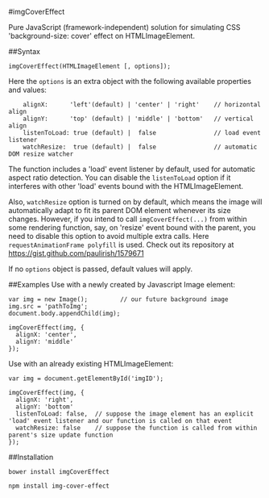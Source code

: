 #imgCoverEffect

Pure JavaScript (framework-independent) solution for simulating CSS 'background-size: cover' effect on HTMLImageElement.

##Syntax
```
imgCoverEffect(HTMLImageElement [, options]);
```
Here the ```options``` is an extra object with the following available properties and values:
```
    alignX:      'left'(default) | 'center' | 'right'    // horizontal align
    alignY:      'top' (default) | 'middle' | 'bottom'   // vertical align
    listenToLoad: true (default) |  false                // load event listener
    watchResize:  true (default) |  false                // automatic DOM resize watcher
```
The function includes a 'load' event listener by default, used for automatic aspect ratio detection.
You can disable the ```listenToLoad``` option if it interferes with other 'load' events bound with the HTMLImageElement.

Also, ```watchResize``` option is turned on by default, which means the image will automatically adapt to fit its parent DOM element whenever its size changes. However, if you intend to call ```imgCoverEffect(...)``` from within some rendering function, say, on 'resize' event bound with the parent, you need to disable this option to avoid multiple extra calls.
Here ```requestAnimationFrame polyfill``` is used. Check out its repository at https://gist.github.com/paulirish/1579671

If no ```options``` object is passed, default values will apply.


##Examples
Use with a newly created by Javascript Image element:

```
var img = new Image();         // our future background image
img.src = 'pathToImg';
document.body.appendChild(img);

imgCoverEffect(img, {
  alignX: 'center',
  alignY: 'middle'
});
```

Use with an already existing HTMLImageElement:

```
var img = document.getElementById('imgID');

imgCoverEffect(img, {
  alignX: 'right',
  alignY: 'bottom'
  listenToLoad: false,  // suppose the image element has an explicit 'load' event listener and our function is called on that event
  watchResize: false    // suppose the function is called from within parent's size update function
});

```

##Installation
```
bower install imgCoverEffect

npm install img-cover-effect
```
